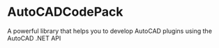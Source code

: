 # AutoCADCodePack
A powerful library that helps you to develop AutoCAD plugins using the AutoCAD .NET API
